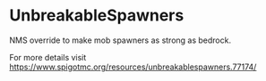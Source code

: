 # UnbreakableSpawners
NMS override to make mob spawners as strong as bedrock.

For more details visit https://www.spigotmc.org/resources/unbreakablespawners.77174/
